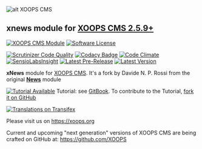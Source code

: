 ![alt XOOPS CMS](https://xoops.org/images/logoXoops4GithubRepository.png)
## xnews module for  [XOOPS CMS 2.5.9+](https://xoops.org)
[![XOOPS CMS Module](https://img.shields.io/badge/XOOPS%20CMS-Module-blue.svg)](https://xoops.org)
[![Software License](https://img.shields.io/badge/license-GPL-brightgreen.svg?style=flat)](LICENSE)

[![Scrutinizer Code Quality](https://img.shields.io/scrutinizer/g/XoopsModules25x/xnews.svg?style=flat)](https://scrutinizer-ci.com/g/mambax7/xnews/?branch=master)
[![Codacy Badge](https://api.codacy.com/project/badge/Grade/95b12220e0ac4056b9af52af708379c9)](https://www.codacy.com/app/mambax7/xnews)
[![Code Climate](https://img.shields.io/codeclimate/github/XoopsModules25x/xnews.svg?style=flat)](https://codeclimate.com/github/mambax7/xnews)
[![SensioLabsInsight](https://insight.sensiolabs.com/projects/7c726dfb-85eb-4568-b073-542f5d97cd7b/mini.png)](https://insight.sensiolabs.com/projects/7c726dfb-85eb-4568-b073-542f5d97cd7b)
[![Latest Pre-Release](https://img.shields.io/github/tag/XoopsModules25x/xnews.svg?style=flat)](https://github.com/mambax7/xnews/tags/)
[![Latest Version](https://img.shields.io/github/release/XoopsModules25x/xnews.svg?style=flat)](https://github.com/mambax7/xnews/releases/)

**xNews** module for [XOOPS CMS](https://xoops.org). It's a fork by Davide N. P. Rossi from the original **[News](https://github.com/XoopsModules25x/news)** module

[![Tutorial Available](https://xoops.org/images/tutorial-available-blue.svg)](https://www.gitbook.com/book/xoops/news-tutorial/) Tutorial: see [GitBook](https://www.gitbook.com/book/xoops/news-tutorial/).
To contribute to the Tutorial, [fork it on GitHub](https://github.com/XoopsDocs/news-tutorial)

[![Translations on Transifex](https://xoops.org/images/translations-transifex-blue.svg)](https://www.transifex.com/xoops)

Please visit us on https://xoops.org

Current and upcoming "next generation" versions of XOOPS CMS are being crafted on GitHub at: https://github.com/XOOPS
